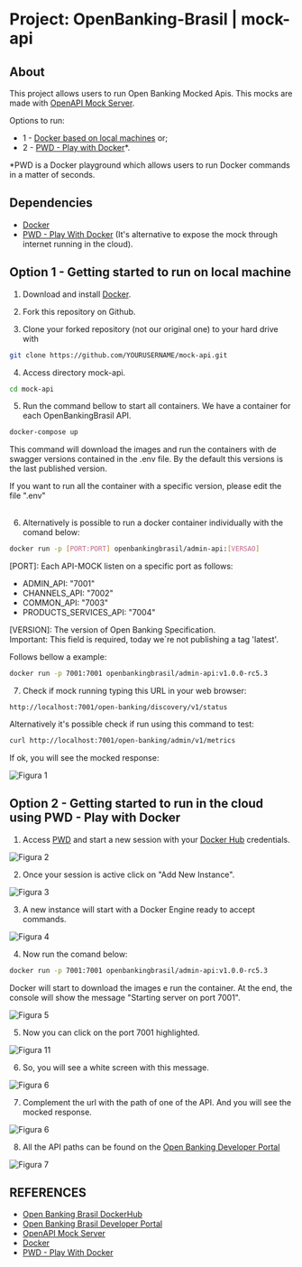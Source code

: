 # Project: OpenBanking-Brasil | mock-api

## About
This project allows users to run Open Banking Mocked Apis. This mocks are made with [OpenAPI Mock Server](https://github.com/muonsoft/openapi-mock).

Options to run:
- 1 - [Docker based on local machines](#option-1---getting-started-to-run-on-local-machine) or;
- 2 - [PWD - Play with Docker](#option-2---getting-started-to-run-in-the-cloud-using-pwd---play-with-docker)*.

*PWD is a Docker playground which allows users to run Docker commands in a matter of seconds.


## Dependencies
* [Docker](https://www.docker.com/)
* [PWD - Play With Docker](https://labs.play-with-docker.com/) (It's alternative to expose the mock through internet running in the cloud).


## Option 1 - Getting started to run on local machine
1. Download and install [Docker](https://www.docker.com/).

2. Fork this repository on Github.

3. Clone your forked repository (not our original one) to your hard drive with 
```bash
git clone https://github.com/YOURUSERNAME/mock-api.git
```
4. Access directory mock-api. 
```bash
cd mock-api
```

5. Run the command bellow to start all containers. We have a container for each OpenBankingBrasil API.

```bash
docker-compose up
```
This command will download the images and run the containers with de swagger versions  contained in the .env file. By the default this versions is the last published version.

If you want to run all the container with a specific version, please edit the file ".env"
</br>
</br>

6. Alternatively is possible to run a docker container individually with the comand below:

```bash
docker run -p [PORT:PORT] openbankingbrasil/admin-api:[VERSAO]
```

[PORT]: Each API-MOCK listen on a specific port as follows:

- ADMIN_API: "7001"
- CHANNELS_API: "7002"
- COMMON_API: "7003"
- PRODUCTS_SERVICES_API: "7004"

[VERSION]: The version of Open Banking Specification. </br>
Important: This field is required, today we´re not publishing a tag 'latest'.<br/>

Follows bellow a example:
```bash
docker run -p 7001:7001 openbankingbrasil/admin-api:v1.0.0-rc5.3
```

7. Check if mock running typing this URL in your web browser:

```
http://localhost:7001/open-banking/discovery/v1/status
```

Alternatively it's possible check if run using this command to test:

```bash
curl http://localhost:7001/open-banking/admin/v1/metrics
```

If ok, you will see the mocked response:

![Figura 1](/img/fig-01.jpg)



## Option 2 - Getting started to run in the cloud using PWD - Play with Docker
1. Access [PWD](https://labs.play-with-docker.com/) and start a new session with your [Docker Hub](https://hub.docker.com/) credentials.

![Figura 2](/img/fig-02.jpg)


2. Once your session is active click on "Add New Instance".

![Figura 3](/img/fig-03.jpg)

3. A new instance will start with a Docker Engine ready to accept commands.

![Figura 4](/img/fig-04.jpg)

4. Now run the comand below:

```bash
docker run -p 7001:7001 openbankingbrasil/admin-api:v1.0.0-rc5.3
```
Docker will start to download the images e run the container. At the end,  the console will show the message "Starting server on port 7001".

![Figura 5](/img/fig-05.jpg)

5. Now you can click on the port 7001 highlighted.

![Figura 11](/img/fig-11.jpg)

6. So, you will see a white screen with this message.

![Figura 6](/img/fig-12.jpg)

7. Complement the url with the path of one of the API. And you will see the mocked response.

![Figura 6](/img/fig-10.jpg)

8. All the API paths can be found on the [Open Banking Developer Portal](https://openbanking-brasil.github.io/areadesenvolvedor/#apis-comuns-canais-de-atendimento-eletronico)

![Figura 7](/img/fig-07.jpg)

## REFERENCES
- [Open Banking Brasil DockerHub](https://hub.docker.com/u/openbankingbrasil)
- [Open Banking Brasil Developer Portal](https://openbanking-brasil.github.io/areadesenvolvedor/#apis-comuns-canais-de-atendimento-eletronico)
- [OpenAPI Mock Server](https://github.com/muonsoft/openapi-mock)
- [Docker](https://www.docker.com/)
- [PWD - Play With Docker](https://labs.play-with-docker.com/)
